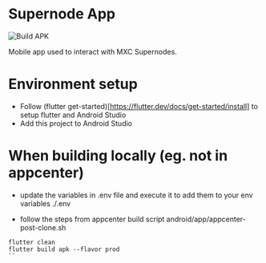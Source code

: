 # Supernode App

![Build APK](https://github.com/mxc-foundation/supernode-app/workflows/Build%20APK/badge.svg)

Mobile app used to interact with MXC Supernodes.

# Environment setup
- Follow (flutter get-started)[https://flutter.dev/docs/get-started/install] to setup flutter and Android Studio
- Add this project to Android Studio

# When building locally (eg. not in appcenter)
- update the variables in .env file and execute it to add them to your env variables
./.env 

- follow the steps from appcenter build script android/app/appcenter-post-clone.sh
```
flutter clean
flutter build apk --flavor prod
``
